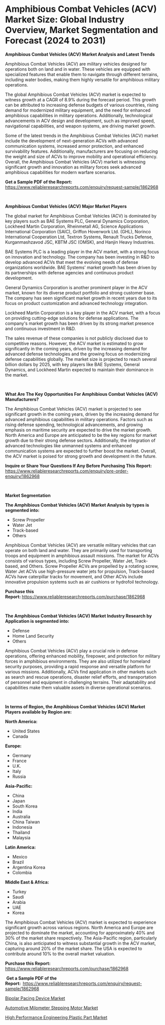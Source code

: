 <p><h1>Amphibious Combat Vehicles (ACV) Market Size: Global Industry Overview, Market Segmentation and Forecast (2024 to 2031)</h1></p><p><strong>Amphibious Combat Vehicles (ACV) Market Analysis and Latest Trends</strong></p>
<p><p>Amphibious Combat Vehicles (ACV) are military vehicles designed for operations both on land and in water. These vehicles are equipped with specialized features that enable them to navigate through different terrains, including water bodies, making them highly versatile for amphibious military operations.</p><p>The global Amphibious Combat Vehicles (ACV) market is expected to witness growth at a CAGR of 8.9% during the forecast period. This growth can be attributed to increasing defense budgets of various countries, rising demand for modernized military equipment, and the need for enhanced amphibious capabilities in military operations. Additionally, technological advancements in ACV design and development, such as improved speed, navigational capabilities, and weapon systems, are driving market growth.</p><p>Some of the latest trends in the Amphibious Combat Vehicles (ACV) market include the development of next-generation ACVs with advanced communication systems, increased armor protection, and enhanced survivability features. Additionally, manufacturers are focusing on reducing the weight and size of ACVs to improve mobility and operational efficiency. Overall, the Amphibious Combat Vehicles (ACV) market is witnessing significant growth and innovation as military forces seek advanced amphibious capabilities for modern warfare scenarios.</p></p>
<p><strong>Get a Sample PDF of the Report:&nbsp;</strong> <a href="https://www.reliableresearchreports.com/enquiry/request-sample/1862968">https://www.reliableresearchreports.com/enquiry/request-sample/1862968</a></p>
<p>&nbsp;</p>
<p><strong>Amphibious Combat Vehicles (ACV) Major Market Players</strong></p>
<p><p>The global market for Amphibious Combat Vehicles (ACV) is dominated by key players such as BAE Systems PLC, General Dynamics Corporation, Lockheed Martin Corporation, Rheinmetall AG, Science Applications International Corporation (SAIC), Griffon Hoverwork Ltd. (GHL), Norinco International Cooperation Ltd, Textron Systems, Renault Trucks Defense, Kurganmashzavod JSC, KBTM JSC (OMSK), and Hanjin Heavy Industries.</p><p>BAE Systems PLC is a leading player in the ACV market, with a strong focus on innovation and technology. The company has been investing in R&D to develop advanced ACVs that meet the evolving needs of defense organizations worldwide. BAE Systems' market growth has been driven by its partnerships with defense agencies and continuous product development.</p><p>General Dynamics Corporation is another prominent player in the ACV market, known for its diverse product portfolio and strong customer base. The company has seen significant market growth in recent years due to its focus on product customization and advanced technology integration.</p><p>Lockheed Martin Corporation is a key player in the ACV market, with a focus on providing cutting-edge solutions for defense applications. The company's market growth has been driven by its strong market presence and continuous investment in R&D.</p><p>The sales revenue of these companies is not publicly disclosed due to competitive reasons. However, the ACV market is estimated to grow significantly in the coming years, driven by the increasing demand for advanced defense technologies and the growing focus on modernizing defense capabilities globally. The market size is projected to reach several billion dollars by 2025, with key players like BAE Systems, General Dynamics, and Lockheed Martin expected to maintain their dominance in the market.</p></p>
<p>&nbsp;</p>
<p><strong>What Are The Key Opportunities For Amphibious Combat Vehicles (ACV) Manufacturers?</strong></p>
<p><p>The Amphibious Combat Vehicles (ACV) market is projected to see significant growth in the coming years, driven by the increasing demand for advanced amphibious capabilities in military operations. Factors such as rising defense spending, technological advancements, and growing emphasis on maritime security are expected to drive the market growth. North America and Europe are anticipated to be the key regions for market growth due to their strong defense sectors. Additionally, the integration of advanced technologies like unmanned systems and enhanced communication systems are expected to further boost the market. Overall, the ACV market is poised for strong growth and development in the future.</p></p>
<p><strong>Inquire or Share Your Questions If Any Before Purchasing This Report:</strong> <a href="https://www.reliableresearchreports.com/enquiry/pre-order-enquiry/1862968">https://www.reliableresearchreports.com/enquiry/pre-order-enquiry/1862968</a></p>
<p>&nbsp;</p>
<p><strong>Market Segmentation</strong></p>
<p><strong>The Amphibious Combat Vehicles (ACV) Market Analysis by types is segmented into:</strong></p>
<p><ul><li>Screw Propeller</li><li>Water Jet</li><li>Track-based</li><li>Others</li></ul></p>
<p><p>Amphibious Combat Vehicles (ACV) are versatile military vehicles that can operate on both land and water. They are primarily used for transporting troops and equipment in amphibious assault missions. The market for ACVs consists of various types, including Screw Propeller, Water Jet, Track-based, and Others. Screw Propeller ACVs are propelled by a rotating screw, Water Jet ACVs use high-pressure water jets for propulsion, Track-based ACVs have caterpillar tracks for movement, and Other ACVs include innovative propulsion systems such as air cushions or hydrofoil technology.</p></p>
<p><strong>Purchase this Report:&nbsp;</strong><a href="https://www.reliableresearchreports.com/purchase/1862968">https://www.reliableresearchreports.com/purchase/1862968</a></p>
<p>&nbsp;</p>
<p><strong>The Amphibious Combat Vehicles (ACV) Market Industry Research by Application is segmented into:</strong></p>
<p><ul><li>Defense</li><li>Home Land Security</li><li>Others</li></ul></p>
<p><p>Amphibious Combat Vehicles (ACV) play a crucial role in defense operations, offering enhanced mobility, firepower, and protection for military forces in amphibious environments. They are also utilized for homeland security purposes, providing a rapid response and versatile platform for various missions. Additionally, ACVs find application in other markets such as search and rescue operations, disaster relief efforts, and transportation of personnel and equipment in challenging terrains. Their adaptability and capabilities make them valuable assets in diverse operational scenarios.</p></p>
<p>&nbsp;</p>
<p><strong>In terms of Region, the Amphibious Combat Vehicles (ACV) Market Players available by Region are:</strong></p>
<p>
    <p> <strong> North America: </strong>
        <ul>
            <li>United States</li>
            <li>Canada</li>
        </ul>
        </p> 
    <p> <strong> Europe: </strong>
        <ul>
            <li>Germany</li>
            <li>France</li>
            <li>U.K.</li>
            <li>Italy</li>
            <li>Russia</li>
        </ul>
        </p> 
    <p> <strong> Asia-Pacific: </strong>
        <ul>
            <li>China</li>
            <li>Japan</li>
            <li>South Korea</li>
            <li>India</li>
            <li>Australia</li>
            <li>China Taiwan</li>
            <li>Indonesia</li>
            <li>Thailand</li>
            <li>Malaysia</li>
        </ul>
        </p> 
    <p> <strong> Latin America: </strong>
        <ul>
            <li>Mexico</li>
            <li>Brazil</li>
            <li>Argentina Korea</li>
            <li>Colombia</li>
        </ul>
        </p> 
    <p> <strong> Middle East & Africa: </strong>
        <ul>
            <li>Turkey</li>
            <li>Saudi</li>
            <li>Arabia</li>
            <li>UAE</li>
            <li>Korea</li>
        </ul>
    </p>
    </p>
<p><p>The Amphibious Combat Vehicles (ACV) market is expected to experience significant growth across various regions. North America and Europe are projected to dominate the market, accounting for approximately 40% and 30% of the market share respectively. The Asia-Pacific region, particularly China, is also anticipated to witness substantial growth in the ACV market, capturing around 20% of the market share. The USA is expected to contribute around 10% to the overall market valuation.</p></p>
<p><strong>Purchase this Report: </strong><a href="https://www.reliableresearchreports.com/purchase/1862968">https://www.reliableresearchreports.com/purchase/1862968</a></p>
<p>&nbsp;<strong>Get a Sample PDF of the Report:&nbsp;&nbsp;</strong><a href="https://www.reliableresearchreports.com/enquiry/request-sample/1862968">https://www.reliableresearchreports.com/enquiry/request-sample/1862968</a></p>
<p><strong></strong></p>
<p><p><a href="https://view.publitas.com/reportprime-1/global-bipolar-pacing-device-market-size-and-market-trends-insights-and-projections-from-2023-to-2030/">Bipolar Pacing Device Market</a></p><p><a href="https://view.publitas.com/reportprime-1/automotive-milometer-stepping-motor-market-centers-on-aspects-such-as-market-growth-market-share-market-opportunity-and-projected-forecasts-spanning-from-2023-to-2030/">Automotive Milometer Stepping Motor Market</a></p><p><a href="https://view.publitas.com/reportprime-1/high-performance-engineering-plastic-part-market-insights-market-players-and-forecast-till-2030/">High Performance Engineering Plastic Part Market</a></p></p>